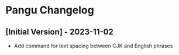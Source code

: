 # Pangu Changelog

## [Initial Version] - 2023-11-02

- Add command for text spacing between CJK and English phrases